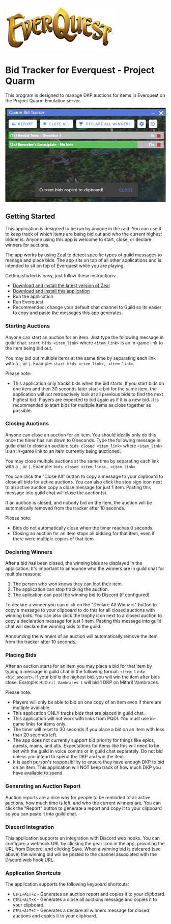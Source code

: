 <img src="./eq-logo.jpg">

# Bid Tracker for Everquest - Project Quarm

This program is designed to manage DKP auctions for items in Everquest on the Project Quarm Emulation server.

<img src="./app-example.jpg" />

## Getting Started

This application is designed to be run by anyone in the raid. You can use it to keep track of which items are being bid out and who the current highest bidder is. Anyone using this app is welcome to start, close, or declare winners for auctions.

The app works by using Zeal to detect specific types of guild messages to manage and place bids. The app sits on top of all other applications and is intended to sit on top of Everquest while you are playing.

Getting started is easy, just follow these instructions:

- [Download and install the latest version of Zeal](https://github.com/iamclint/Zeal)
- [Download and install this application](https://github.com/awhitedev/quarm-bid-tracker/releases/latest)
- Run the application
- Run Everquest
- Recommended: change your default chat channel to Guild so its easier to copy and paste the messages this app generates.

### Starting Auctions

Anyone can start an auction for an item. Just type the following message in guild chat: `start bids <item_link>` where `<item_link>` is an in-game link to the item being bid out.

You may bid out multiple items at the same time by separating each link with a `,` or `|`. Example: `start bids <item_link>, <item_link>`.

Please note:

- This application only tracks bids when the bid starts. If you start bids on one item and then 30 seconds later start a bid for the same item, the application will not retroactively look at all previous bids to find the next highest bid. Players are expected to bid again as if it is a new bid. It is recommended to start bids for multiple items as close together as possible.

### Closing Auctions

Anyone can close an auction for an item. You should ideally only do this once the timer has run down to 0 seconds. Type the following message in guild chat to close an auction: `bids closed <item_link>` where `<item_link>` is an in-game link to an item currently being auctioned.

You may close multiple auctions at the same time by separating each link with a `,` or `|`. Example: `bids closed <item_link>, <item_link>`

You can click the "Close All" button to copy a message to your clipboard to close all bids for active auctions. You can also click the stop sign icon next to an active auction copy a close message for just 1 item. Pasting this message into guild chat will close the auction(s).

If an auction is closed, and nobody bid on the item, the auction will be automatically removed from the tracker after 10 seconds.

Please note:

- Bids do not automatically close when the timer reaches 0 seconds.
- Closing an auction for an item stops all bidding for that item, even if there were multiple copies of that item.

### Declaring Winners

After a bid has been closed, the winning bids are displayed in the application. It's important to announce who the winners are in guild chat for multiple reasons:

1. The person who won knows they can loot their item.
2. The application can stop tracking the auction.
3. The aplication can post the winning bid to Discord (if configured)

To declare a winner you can click on the "Declare All Winners" button to copy a message to your clipboard to do this for all closed auctions with winning bids. You can also click the trophy icon next to a closed auction to copy a declaration message for just 1 item. Pasting this message into guild chat will declare the winning bids to the guild.

Announcing the winners of an auction will automatically remove the item from the tracker after 10 seconds.

### Placing Bids

After an auction starts for an item you may place a bid for that item by typing a message in guild chat in the following format: `<item_link> <bid_amount>`. If your bid is the highest bid, you will win the item after bids close. Example: `Mithril Vambraces 1` will bid 1 DKP on Mithril Vambraces.

Please note:

- Players will only be able to bid on one copy of an item even if there are multiple available.
- This application ONLY tracks bids that are placed in guild chat.
- This application will not work with links from PQDI. You must use in-game links for items only.
- The timer will reset to 30 seconds if you place a bid on an item with less than 20 seconds left.
- The app does not currently support bid priority for things like epics, quests, mains, and alts. Expectations for items like this will need to be set with the guild in voice comms or in guild chat separately. Do not bid unless you intend to spend the DKP and win the item.
- It is each person's responsibility to ensure they have enough DKP to bid on an item. This application will NOT keep track of how much DKP you have available to spend.

### Generating an Auction Report

Auction reports are a nice way for people to be reminded of all active auctions, how much time is left, and who the current winners are. You can click the "Report" button to generate a report and copy it to your clipboard so you can paste it into guild chat.

### Discord Integration

This application supports an integration with Discord web hooks. You can configure a webhook URL by clicking the gear icon in the app, providing the URL from Discord, and clicking Save. When a winning bid is delcared (see above) the winning bid will be posted to the channel associated with the Discord web hook URL.

### Application Shortcuts

The application supports the following keyboard shortcuts:

- `CTRL+ALT+Z` - Generates an auction report and copies it to your clipboard.
- `CTRL+ALT+X` - Generates a close all auctions message and copies it to your clipboard.
- `CTRL+ALT+C` - Generates a declare all winners message for closed auctions and copies it to your clipboard.

